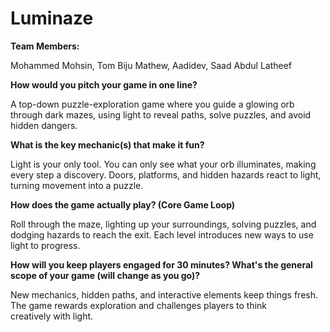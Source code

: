 # Luminaze

**Team Members:** 

Mohammed Mohsin, Tom Biju Mathew, Aadidev, Saad Abdul Latheef

**How would you pitch your game in one line?**

A top-down puzzle-exploration game where you guide a glowing orb through dark mazes, using light to reveal paths, solve puzzles, and avoid hidden dangers.

**What is the key mechanic(s) that make it fun?**

Light is your only tool. You can only see what your orb illuminates, making every step a discovery. Doors, platforms, and hidden hazards react to light, turning movement into a puzzle.

**How does the game actually play? (Core Game Loop)**

Roll through the maze, lighting up your surroundings, solving puzzles, and dodging hazards to reach the exit. Each level introduces new ways to use light to progress.

**How will you keep players engaged for 30 minutes? What's the general scope of your game (will change as you go)?**

New mechanics, hidden paths, and interactive elements keep things fresh. The game rewards exploration and challenges players to think creatively with light.